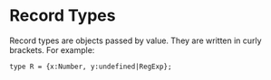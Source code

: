 # Record Types

Record types are objects passed by value. They are written in curly brackets. For example:

```
type R = {x:Number, y:undefined|RegExp};
```